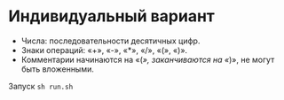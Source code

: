 # Индивидуальный вариант 
- Числа: последовательности десятичных цифр.
- Знаки операций: «+», «-», «*», «/», «(», «)».
- Комментарии начинаются на «(*», заканчиваются на «*)», не могут быть вложенными.

Запуск `sh run.sh`
